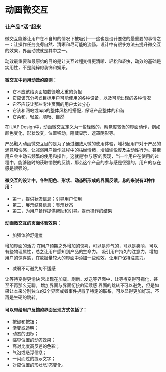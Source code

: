 # 动画微交互

### 让产品“活”起来

微交互能够让用户在不自知的情况下被吸引——这也是设计要做的最重要的事情之一：让操作任务变得自然、清晰和尽可能的流畅。设计中有很多方法去提升微交互的效果，界面动效就是其中之一。

动效最重要和最原始的目的是让交互过程变得更清晰、轻松和轻快，动效的基础是实用性，不是纯粹的装饰和娱乐。

#### 微交互中运用动效的原则：
- 它不应该给页面加载徒增太重的负担
- 它应该充分考虑目标用户可能使用的各种设备，以及可能出现的各种情况
- 它不应该让那些专注页面的用户太过分心
- 它该和网站或app的整体风格相搭配，保证产品整体的和谐
- 它柔和、轻盈、顺畅、自然

在iUAP Design中，动画微交互定义为一些轻微的，察觉度较低的界面动作，例如颜色变化，形状改变，位置移动，隐藏显示，遮罩阴影等。

产品融入动画微交互目的是为了通过细致入微的使用体验，堆积起用户对于产品的满意和快感，让减弱用户操作过程中的枯燥情绪，增加愉悦度及主动性行为。甚至用户会主动去频繁的使用和操作。这就是‘参与感’的表现，当一个用户在使用的过程中，能够随时的获取愉悦的反馈，那么这个产品的参与感是很强的，用户的存在感是很强的。

#### 微交互的设计中，各种配色、形状、动态所形成的界面反馈，总的来说有3种作用：
- 第一，提供状态信息；引导用户使用
- 第二，展示结果信息；表示状态
- 第三，为用户操作提供帮助和引导。提示操作的结果

#### 动画微交互的页面体验效果：
- 加强体验舒适度 

增加界面的活力 在用户预期之外增加的惊喜，可以是帅气的，可以是卖萌，可以有些物理属性，总之让用户感知到产品的生命力。 吸引用户持久的注意力，增加用户的惊喜感，在数据量较大的界面中添加一些动效，让用户保持注意力。

- 减弱不可避免的不适感
  
让等待变得更愉快 常出现在加载、刷新、发送等界面中，让等待变得可视化，甚至不再那么无聊。   增加界面与界面衔接的延续感  界面的跳转不可以避免，但是如果让本来分别独立的2个界面或者事件拥有了特定的联系，可以显得更加好玩，不再是生硬的跳转。

#### 可以带给用户反馈的界面呈现方式包括了：

- 按键和按钮；
- 渐变或透明；
- 动态的图标；
- 临界位置的动态效果；
- 高对比度高反差的色彩；
- 气泡或悬浮信息；
- 一闪而过的提示文字；
- 对应位置的形状/动态变化。
